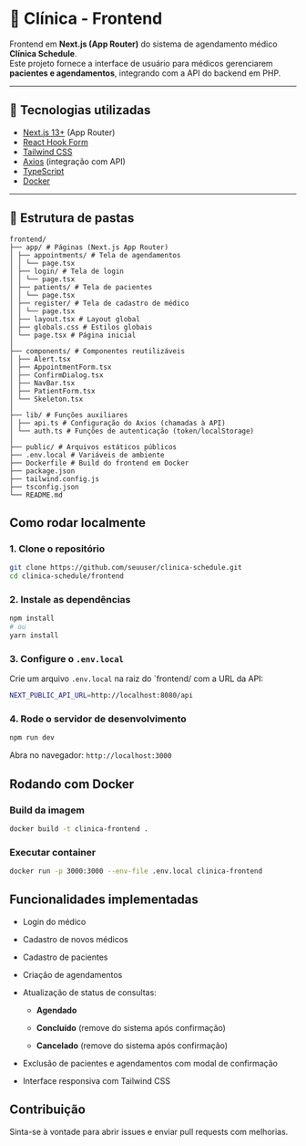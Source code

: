 # 🏥 Clínica - Frontend

Frontend em **Next.js (App Router)** do sistema de agendamento médico **Clínica Schedule**.  
Este projeto fornece a interface de usuário para médicos gerenciarem **pacientes e agendamentos**, integrando com a API do backend em PHP.

---

## 🚀 Tecnologias utilizadas

- [Next.js 13+](https://nextjs.org/) (App Router)
- [React Hook Form](https://react-hook-form.com/)
- [Tailwind CSS](https://tailwindcss.com/)
- [Axios](https://axios-http.com/) (integração com API)
- [TypeScript](https://www.typescriptlang.org/)
- [Docker](https://www.docker.com/)

---

## 📂 Estrutura de pastas
```
frontend/
├── app/ # Páginas (Next.js App Router)
│ ├── appointments/ # Tela de agendamentos
│ │ └── page.tsx
│ ├── login/ # Tela de login
│ │ └── page.tsx
│ ├── patients/ # Tela de pacientes
│ │ └── page.tsx
│ ├── register/ # Tela de cadastro de médico
│ │ └── page.tsx
│ ├── layout.tsx # Layout global
│ ├── globals.css # Estilos globais
│ └── page.tsx # Página inicial
│
├── components/ # Componentes reutilizáveis
│ ├── Alert.tsx
│ ├── AppointmentForm.tsx
│ ├── ConfirmDialog.tsx
│ ├── NavBar.tsx
│ ├── PatientForm.tsx
│ └── Skeleton.tsx
│
├── lib/ # Funções auxiliares
│ ├── api.ts # Configuração do Axios (chamadas à API)
│ └── auth.ts # Funções de autenticação (token/localStorage)
│
├── public/ # Arquivos estáticos públicos
├── .env.local # Variáveis de ambiente
├── Dockerfile # Build do frontend em Docker
├── package.json
├── tailwind.config.js
├── tsconfig.json
└── README.md 
```
## Como rodar localmente

### 1. Clone o repositório
```bash
git clone https://github.com/seuuser/clinica-schedule.git
cd clinica-schedule/frontend
```
### 2. Instale as dependências
```bash
npm install
# ou
yarn install
```
### 3. Configure o `.env.local`
Crie um arquivo `.env.local` na raiz do `frontend/ com a URL da API:
```bash
NEXT_PUBLIC_API_URL=http://localhost:8080/api
```
### 4. Rode o servidor de desenvolvimento
```bash
npm run dev
```
Abra no navegador: `http://localhost:3000`

## Rodando com Docker

### Build da imagem
```bash
docker build -t clinica-frontend .
```

### Executar container
```bash
docker run -p 3000:3000 --env-file .env.local clinica-frontend
```
## Funcionalidades implementadas
- Login do médico

- Cadastro de novos médicos

- Cadastro de pacientes

- Criação de agendamentos

- Atualização de status de consultas:

    - **Agendado**

    - **Concluído** (remove do sistema após confirmação)

    - **Cancelado** (remove do sistema após confirmação)

- Exclusão de pacientes e agendamentos com modal de confirmação

- Interface responsiva com Tailwind CSS

## Contribuição

Sinta-se à vontade para abrir issues e enviar pull requests com melhorias.
